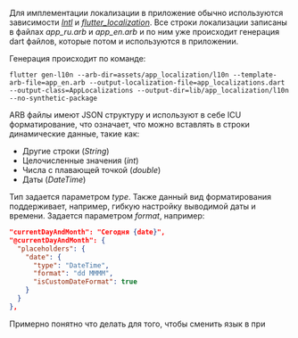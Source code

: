 Для имплементации локализации в приложение обычно используются зависимости [*Intl*](https://pub.dev/packages/intl) и *[flutter_localization](https://pub.dev/packages/flutter_localization)*. Все строки локализации записаны в файлах *app_ru.arb* и *app_en.arb* и по ним уже происходит генерация dart файлов, которые потом и используются в приложении.

Генерация происходит по команде:

```
flutter gen-l10n --arb-dir=assets/app_localization/l10n --template-arb-file=app_en.arb --output-localization-file=app_localizations.dart --output-class=AppLocalizations --output-dir=lib/app_localization/l10n --no-synthetic-package
```

ARB файлы имеют JSON структуру и используют в себе ICU форматирование, что означает, что можно вставлять в строки динамические данные, такие как:
* Другие строки (*String*)
* Целочисленные значения (*int*)
* Числа с плавающей точкой (*double*)
* Даты (*DateTime*)

Тип задается параметром *type*.
Также данный вид форматирования поддерживает, например, гибкую настройку выводимой даты и времени. Задается параметром *format*, например:
```json
"currentDayAndMonth": "Сегодня {date}",  
"@currentDayAndMonth": {  
  "placeholders": {  
    "date": {  
      "type": "DateTime",  
      "format": "dd MMMM",  
      "isCustomDateFormat": true  
    }  
  }  
},
```

Примерно понятно что делать для того, чтобы сменить язык в при